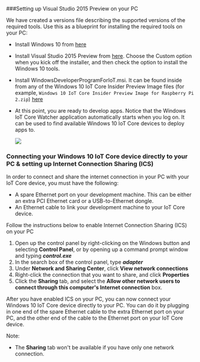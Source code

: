 ###Setting up Visual Studio 2015 Preview on your PC

We have created a versions file describing the supported versions of the required tools.  Use this as a blueprint for installing the required tools on your PC:

* Install Windows 10 from [here](https://dev.windows.com/en-US/downloads/windows-10-developer-tools)

* Install Visual Studio 2015 Preview from [here](https://dev.windows.com/en-US/downloads/install-dev-tools-visual-studio-2015).  Choose the Custom option when you kick off the installer, and then check the option to install the Windows 10 tools.

* Install WindowsDeveloperProgramForIoT.msi.  It can be found inside from any of the Windows 10 IoT Core Insider Preview Image files (for example, `Windows 10 IoT Core Insider Preview Image for Raspberry Pi 2.zip`) [here]({{site.downloadurl}})

* At this point, you are ready to develop apps.  Notice that the Windows IoT Core Watcher application automatically starts when you log on.  It can be used to find available Windows 10 IoT Core devices to deploy apps to.

    <img class="device-images" src="{{site.baseurl}}/images/IoTCoreWatcher.png">

### Connecting your Windows 10 IoT Core device directly to your PC & setting up Internet Connection Sharing (ICS)

In order to connect and share the internet connection in your PC with your IoT Core device, you must have the following:

* A spare Ethernet port on your development machine.  This can be either an extra PCI Ethernet card or a USB-to-Ethernet dongle.
* An Ethernet cable to link your development machine to your IoT Core device.

Follow the instructions below to enable Internet Connection Sharing (ICS) on your PC

1. Open up the control panel by right-clicking on the Windows button and selecting **Control Panel**, or by opening up a command prompt window and typing ***control.exe***
2. In the search box of the control panel, type ***adapter***
3. Under **Network and Sharing Center**, click **View network connections**
4. Right-click the connection that you want to share, and click **Properties**
5. Click the **Sharing** tab, and select the **Allow other network users to connect through this computer's Internet connection** box.

After you have enabled ICS on your PC, you can now connect your Windows 10 IoT Core device directly to your PC.  You can do it by plugging in one end of the spare Ethernet cable to the extra Ethernet port on your PC, and the other end of the cable to the Ethernet port on your IoT Core device.

Note:

* The **Sharing** tab won't be available if you have only one network connection.
